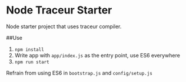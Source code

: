 # Node Traceur Starter

Node starter project that uses traceur compiler.

##Use

1. `npm install`
2. Write app with `app/index.js` as the entry point, use ES6 everywhere
3. `npm run start`

Refrain from using ES6 in `bootstrap.js` and `config/setup.js`
